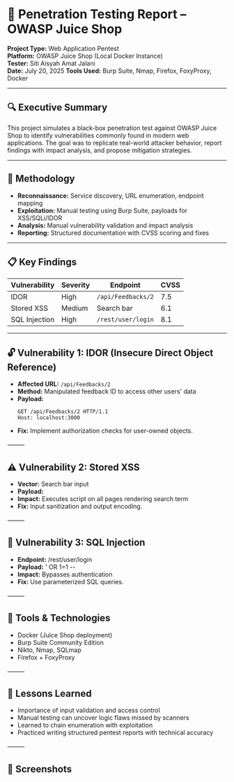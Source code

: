 # 🧪 Penetration Testing Report – OWASP Juice Shop

**Project Type:** Web Application Pentest  
**Platform:** OWASP Juice Shop (Local Docker Instance)  
**Tester:** Siti Aisyah Amat Jalani  
**Date:** July 20, 2025
**Tools Used:** Burp Suite, Nmap, Firefox, FoxyProxy, Docker

---

## 🔍 Executive Summary

This project simulates a black-box penetration test against OWASP Juice Shop to identify vulnerabilities commonly found in modern web applications. The goal was to replicate real-world attacker behavior, report findings with impact analysis, and propose mitigation strategies.

---

## 🧠 Methodology

- **Reconnaissance:** Service discovery, URL enumeration, endpoint mapping  
- **Exploitation:** Manual testing using Burp Suite, payloads for XSS/SQLi/IDOR  
- **Analysis:** Manual vulnerability validation and impact analysis  
- **Reporting:** Structured documentation with CVSS scoring and fixes

---

## 📋 Key Findings

| Vulnerability | Severity | Endpoint | CVSS |
|---------------|----------|----------|------|
| IDOR          | High     | `/api/Feedbacks/2` | 7.5 |
| Stored XSS    | Medium   | Search bar        | 6.1 |
| SQL Injection | High     | `/rest/user/login` | 8.1 |

---

## 🔓 Vulnerability 1: IDOR (Insecure Direct Object Reference)

- **Affected URL:** `/api/Feedbacks/2`  
- **Method:** Manipulated feedback ID to access other users' data  
- **Payload:**  
  ```http
  GET /api/Feedbacks/2 HTTP/1.1
  Host: localhost:3000
-	**Fix:** Implement authorization checks for user-owned objects.

⸻

## ⚠️ Vulnerability 2: Stored XSS
- **Vector:** Search bar input
- **Payload:** <script>alert("XSS")</script>
- **Impact:** Executes script on all pages rendering search term
- **Fix:** Input sanitization and output encoding.

⸻

## 🧨 Vulnerability 3: SQL Injection
- **Endpoint:** /rest/user/login
- **Payload:** ' OR 1=1 --
- **Impact:** Bypasses authentication
- **Fix:** Use parameterized SQL queries.

⸻

## 🧰 Tools & Technologies
- Docker (Juice Shop deployment)
- Burp Suite Community Edition
- Nikto, Nmap, SQLmap
- Firefox + FoxyProxy

⸻

## 📝 Lessons Learned
-	Importance of input validation and access control
-	Manual testing can uncover logic flaws missed by scanners
-	Learned to chain enumeration with exploitation
-	Practiced writing structured pentest reports with technical accuracy

⸻

## 📸 Screenshots



  
